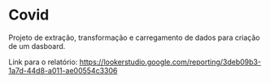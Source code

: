 # Covid
Projeto de extração, transformação e carregamento de dados para criação de um dasboard.

Link para o relatório: https://lookerstudio.google.com/reporting/3deb09b3-1a7d-44d8-a011-ae00554c3306
